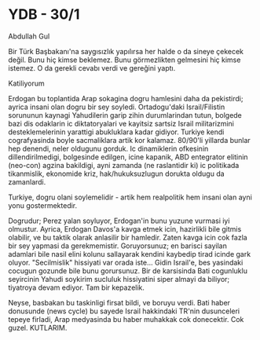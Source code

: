 # YDB - 30/1

Abdullah Gul

Bir Türk Başbakanı'na saygısızlık yapılırsa her halde o da sineye çekecek değil. Bunu hiç kimse beklemez. Bunu görmezlikten gelmesini hiç kimse istemez. O da gerekli cevabı verdi ve gereğini yaptı.

Katiliyorum

Erdogan bu toplantida Arap sokagina dogru hamlesini daha da pekistirdi; ayrica insani olan dogru bir sey soyledi. Ortadogu'daki Israil/Filistin sorununun kaynagi Yahudilerin garip zihin durumlarindan tutun, bolgede bazi dis odaklarin ic diktatoryalari ve kayitsiz sartsiz Israil militarizmini desteklemelerinin yarattigi abukluklara kadar gidiyor. Turkiye kendi cografyasinda boyle sacmaliklara artik kor kalamaz. 80/90'li yillarda bunlar hep denendi, neler oldugunu gorduk. Ic dinamiklerin ofkesinin dillendirilmedigi, bolgesinde edilgen, icine kapanik, ABD entegrator elitinin (neo-con) agzina bakildigi, ayni zamanda (ne raslantidir ki) ic politikada tikanmislik, ekonomide kriz, hak/hukuksuzlugun dorukta oldugu da zamanlardi.

Turkiye, dogru olani soylemelidir - artik hem realpolitik hem insani olan ayni yonu gostermektedir.

Dogrudur; Perez yalan soyluyor, Erdogan'in bunu yuzune vurmasi iyi olmustur. Ayrica, Erdogan Davos'a kavga etmek icin, hazirlikli bile gitmis olabilir, ve bu taktik olarak anlasilir bir hamledir. Zaten kavga icin cok fazla bir sey yapmasi da gerekmemistir. Goruyorsunuz; en barisci sayilan adamlari bile nasil elini kolunu sallayarak kendini kaybedip tirad icinde gark oluyor. "Secilmislik" hissiyati var orada iste... Gidin Israil'e, bes yasindaki cocugun gozunde bile bunu gorursunuz. Bir de karsisinda Bati cogunluklu seyircinin Yahudi soykirim sucluluk hissiyatini siper almayi da biliyor; tiyatroya devam ediyor. Tam bir kepazelik.

Neyse, basbakan bu taskinligi firsat bildi, ve boruyu verdi. Bati haber donusunde (news cycle) bu sayede Israil hakkindaki TR'nin dusunceleri tepeye firladi, Arap medyasinda bu haber muhakkak cok donecektir. Cok guzel. KUTLARIM.
